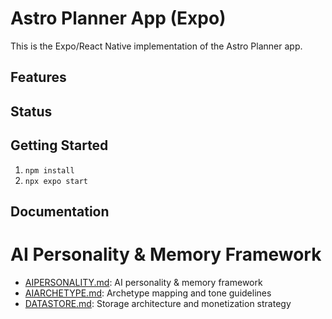 # Astro Planner App (Expo)

This is the Expo/React Native implementation of the Astro Planner app.

## Features

## Status

## Getting Started
1. `npm install`
2. `npx expo start`

## Documentation

# AI Personality & Memory Framework
- [AIPERSONALITY.md](AIPERSONALITY.md): AI personality & memory framework
- [AIARCHETYPE.md](AIARCHETYPE.md): Archetype mapping and tone guidelines
- [DATASTORE.md](DATASTORE.md): Storage architecture and monetization strategy
